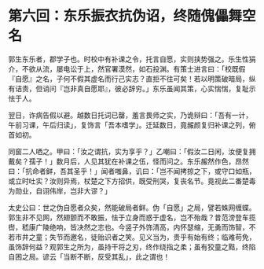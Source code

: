# 第六回：东乐振衣抗伪诏，终随傀儡舞空名

郭生东乐者，郡学子也。时校中有补课之令，托言自愿，实则挟势强之。乐生性狷介，不欲从流，屡电讼于上，然官署漠然，如石投渊。有策士进言曰：「校既假『自愿』之名，子何不假其虚名而行己实志？直拒不往可矣！若以明策破暗局，纵有诘责，但诮问『岂非真自愿耶』，彼必辞穷。」东乐虽闻其策，心实惴惴，复耻示怯于人。

翌日，诈病告假以避。越数日托词已罄，羞言畏师之实，乃诡辩曰：「吾有一计，午前习课，午后归读」，复饰言「吾本嗜学」。迁延数日，竟赧颜复归补课之列，俯首如初。

同窗二人哂之。甲曰：「汝之谓抗，实为享乎？」乙嘲曰：「假汝二日闲，汝便复拥戴矣？孺子！」数月后，人见其犹在补课之伍，怪而问之。东乐赧然作色，昂然曰：「抗命者鲜，吾其圣乎！」闻者嗤鼻，讥曰：「岂不闻拷掠之下，或守口如瓶，或立时吐实？汝则异焉，杖楚之下方招供，既受刑哭，复丧名节。竟视此二番楚毒为勋业，自诩伟岸，岂非大谬？」

太史公曰：世之伪自愿者众矣，然能破局者鲜。伪「自愿」之局，譬若蛛网缠蝶。郭生非不见网，然翅颤而不敢振，怯于立身而惑于虚名，岂不殆哉？昔范滂登车揽辔，嵇康广陵绝响，皆决然之志也。今竖子外饰清高，内怀瑟缩，无勇而饰智，不若市井之童；失节而邀名，徒贻识者之笑。见义当为，贵乎有始有终；临难苟免，虽饰辞何益？观郭生之所为，虽持干将之刃，终作绕指之柔；虽有狡童之黠，终陷自困之局。谚云「当断不断，反受其乱」，此之谓也！
